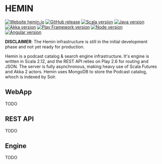 
# HEMIN


[![Website hemin.io](https://img.shields.io/website-up-down-green-red/https/hemin.io.svg)](https://hemin.io/)
[![GitHub release](https://img.shields.io/github/release/mpgirro/hemin.svg)](https://github.com/mpgirro/hemin/releases/)
[![Scala version](https://img.shields.io/badge/scala-2.12-blue.svg)](https://www.scala-lang.org/download/2.12.0.html)
[![Java version](https://img.shields.io/badge/java-1.8-blue.svg)](https://www.oracle.com/technetwork/java/javase/downloads/jdk8-downloads-2133151.html)
[![Akka version](https://img.shields.io/badge/akka-2.5-blue.svg)](https://akka.io/blog/news/2017/04/13/akka-2.5.0-released)
[![Play Framework version](https://img.shields.io/badge/play-2.6-blue.svg)](https://www.playframework.com/documentation/2.6.x/Highlights26)
[![Node version](https://img.shields.io/badge/node-9.11-blue.svg)](https://nodejs.org/en/blog/release/v9.11.2/)
[![Angular version](https://img.shields.io/badge/angular-5-blue.svg)](https://blog.angular.io/version-5-0-0-of-angular-now-available-37e414935ced)


__DISCLAIMER__: The Hemin infrastructure is still in the initial development phase and not yet ready for production.

Hemin is a podcast catalog & search engine infrastructure. It's engine is written in Scala 2.12, and the REST API relies on Play 2.6 for routing and JSON. The server is fully asynchronous, making heavy use of Scala Futures and Akka 2 actors. Hemin uses MongoDB to store the Podcast catalog, whoch is indexed by Solr.


## WebApp


TODO


## REST API


TODO


## Engine 


TODO
